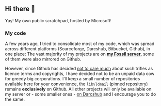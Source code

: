 ## Hi there 👋

Yay! My own public scratchpad, hosted by Microsoft!

### My code

A few years ago, I tried to consolidate most of my code, which was spread across different platforms (Sourceforge, Darcshub, Bitbucket, Github), in one place: The vast majority of my projects are on [**my Fossil server**](https://code.rosaelefanten.org), some of them were also mirrored on Github.

However, since Github has decided [not to care much](https://www.theregister.com/2023/06/09/github_copilot_lawsuit/) about such trifles as licence terms and copyrights, I have decided not to be an unpaid data cow for greedy big corporations. I'll keep a small number of repositories available here for your convenience, the `libvldmail` (pinned repository) remains **exclusively** on Github. All other projects will only be available on my server or - some smaller ones - [on Darcshub](https://hub.darcs.net/dertuxmalwieder) and I encourage you to do the same.
